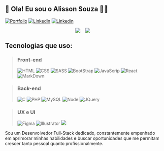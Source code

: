 ## 👋 Ola! Eu sou o Alisson Souza 🧑‍💻

[![Portfolio](https://img.shields.io/website?label=Portifolio&style=for-the-badge&url=http://alissonsouza.rf.gd/)](http://alissonsouza.rf.gd/)
[![Linkedin](https://img.shields.io/badge/LinkedIn-0077B5?style=for-the-badge&logo=linkedin&logoColor=white)](http://alissonsouza.rf.gd/)
[![Linkedin](https://img.shields.io/badge/Instagram-E4405F?style=for-the-badge&logo=instagram&logoColor=white)](https://www.instagram.com/alissonsilveiras/)

<div style="display: flex; flex-wrap: wrap; gap: 1rem; align-items: center; justify-content: center" align="center">
    <img src="https://github-readme-stats.vercel.app/api?username=alisson1228&show_icons=true&theme=tokyonight"/>
    <img src="https://github-readme-stats.vercel.app/api/top-langs/?username=alisson1228&layout=compact&theme=tokyonight"/>
</div>

## Tecnologias que uso:

> ### Front-end
>
> ![HTML](https://img.shields.io/badge/HTML5-E34F26?style=for-the-badge&logo=html5&logoColor=white)
![CSS](https://img.shields.io/badge/CSS3-1572B6?style=for-the-badge&logo=css3&logoColor=white)
![SASS](https://img.shields.io/badge/Sass-CC6699?style=for-the-badge&logo=sass&logoColor=white)
![BootStrap](https://img.shields.io/badge/Bootstrap-563D7C?style=for-the-badge&logo=bootstrap&logoColor=white)
![JavaScrip](https://img.shields.io/badge/JavaScript-323330?style=for-the-badge&logo=javascript&logoColor=F7DF1E)
![React](https://img.shields.io/badge/React-20232A?style=for-the-badge&logo=react&logoColor=61DAFB)
![MarkDown](https://img.shields.io/badge/Markdown-000000?style=for-the-badge&logo=markdown&logoColor=white)

> ### Back-end
>
> ![C](https://img.shields.io/badge/C-00599C?style=for-the-badge&logo=c&logoColor=white)
![PHP](https://img.shields.io/badge/PHP-777BB4?style=for-the-badge&logo=php&logoColor=white)
![MySQL](https://img.shields.io/badge/MySQL-005C84?style=for-the-badge&logo=mysql&logoColor=white)
![Node](https://img.shields.io/badge/Node.js-43853D?style=for-the-badge&logo=node.js&logoColor=white)
![JQuery](https://img.shields.io/badge/jQuery-0769AD?style=for-the-badge&logo=jquery&logoColor=white)

> ### UX e UI
>
> ![Figma](https://img.shields.io/badge/Figma-F24E1E?style=for-the-badge&logo=figma&logoColor=white)
![Illustrator](https://img.shields.io/badge/Adobe%20Illustrator-FF9A00?style=for-the-badge&logo=adobe%20illustrator&logoColor=white)
![](https://img.shields.io/badge/Adobe%20Photoshop-31A8FF?style=for-the-badge&logo=Adobe%20Photoshop&logoColor=black)



Sou um Desenvolvedor Full-Stack dedicado, constantemente empenhado em aprimorar minhas habilidades e buscar oportunidades que me permitam crescer tanto pessoal quanto profissionalmente.
